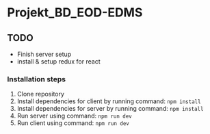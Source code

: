 # Projekt_BD_EOD-EDMS

## TODO

- Finish server setup
- install & setup redux for react

### Installation steps

1. Clone repository
2. Install dependencies for client by running command:
   `npm install`
3. Install dependencies for server by running command:
   `npm install`
4. Run server using command:
   `npm run dev`
5. Run client using command:
   `npm run dev`
